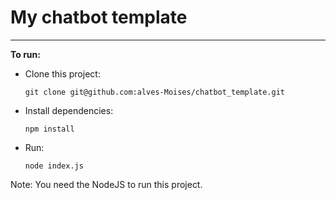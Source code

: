<h1>My chatbot template</h1>

-----------------------------------------------

<p><strong> To run: </strong></p>

* Clone this project:

  ```
  git clone git@github.com:alves-Moises/chatbot_template.git
  ```

* Install dependencies:

  ```
  npm install
  ```

* Run:

  ```
  node index.js
  ```

Note: You need the NodeJS to run this project.